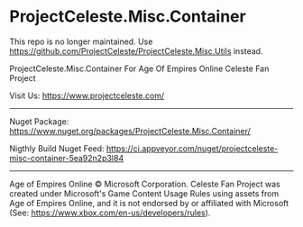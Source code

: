 ﻿# ProjectCeleste.Misc.Container
 
 This repo is no longer maintained. Use https://github.com/ProjectCeleste/ProjectCeleste.Misc.Utils instead.

ProjectCeleste.Misc.Container For Age Of Empires Online Celeste Fan Project
		
Visit Us: https://www.projectceleste.com/
		
-------------------------------------------------------------------------------

Nuget Package: https://www.nuget.org/packages/ProjectCeleste.Misc.Container/

Nigthly Build Nuget Feed: https://ci.appveyor.com/nuget/projectceleste-misc-container-5ea92n2p3l84

-------------------------------------------------------------------------------

Age of Empires Online © Microsoft Corporation. Celeste Fan Project was created under Microsoft's Game Content Usage Rules using assets from Age of Empires Online, and it is not endorsed by or affiliated with Microsoft (See: https://www.xbox.com/en-us/developers/rules).
